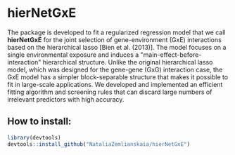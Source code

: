 # hierNetGxE

The package is developed to fit a regularized regression model that we call **hierNetGxE** for the joint selection of gene-environment (GxE) interactions based on the hierarchical lasso [Bien et al. (2013)]. The model focuses on a single environmental exposure and induces a "main-effect-before-interaction" hierarchical structure. Unlike the original hierarchical lasso model, which was designed for the gene-gene (GxG) interaction case, the GxE model has a simpler block-separable structure that  makes it possible to fit in large-scale applications. We developed and implemented an efficient fitting algorithm and screening rules that can discard large numbers of irrelevant predictors with high accuracy.  

## How to install:
```R
library(devtools)
devtools::install_github("NataliaZemlianskaia/hierNetGxE")
```
